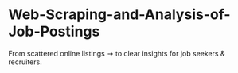 # Web-Scraping-and-Analysis-of-Job-Postings
From scattered online listings → to clear insights for job seekers &amp; recruiters.
